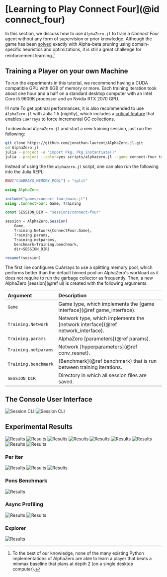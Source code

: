 # [Learning to Play Connect Four](@id connect_four)

In this section, we discuss how to use `AlphaZero.jl` to train a
_Connect Four_ agent without any form of supervision or prior knowledge.
Although the game has been [solved](https://connect4.gamesolver.org/) exactly
with Alpha-beta pruning using domain-specific heuristics and optimizations, it
is still a great challenge for reinforcement learning.[^1]

[^1]:
    To the best of our knowledge, none of the many existing Python
    implementations of AlphaZero are able to learn a player that beats a
    minmax baseline that plans at depth 2 (on a single desktop computer).

## Training a Player on your own Machine

To run the experiments in this tutorial, we recommend having a CUDA
compatible GPU with 6GB of memory or more. Each training iteration took about
one hour and a half on a standard desktop computer with an Intel Core i5 9600K
processor and an Nvidia RTX 2070 GPU.

!!! note
    To get optimal performances, it is also recommended to use
    `AlphaZero.jl` with Julia 1.5 (nightly), which includes a
    [critical feature](https://github.com/JuliaLang/julia/pull/33448)
    that enables `CuArrays` to force incremental GC collections.

To download `AlphaZero.jl` and start a new training session,
just run the following:

```sh
git clone https://github.com/jonathan-laurent/AlphaZero.jl.git
cd AlphaZero.jl
julia --project -e "import Pkg; Pkg.instantiate()"
julia --project --color=yes scripts/alphazero.jl --game connect-four train
```

Instead of using the the `alphazero.jl` script, one can also run the following
into the Julia REPL:

```julia
ENV["CUARRAYS_MEMORY_POOL"] = "split"

using AlphaZero

include("games/connect-four/main.jl")
using .ConnectFour: Game, Training

const SESSION_DIR = "sessions/connect-four"

session = AlphaZero.Session(
    Game,
    Training.Network{ConnectFour.Game},
    Training.params,
    Training.netparams,
    benchmark=Training.benchmark,
    dir=SESSION_DIR)

resume!(session)
```

The first line configures CuArrays to use a splitting memory pool, which
performs better than the default binned pool on AlphaZero's workload as it
does not require to run the garbage collector as frequently. Then, a new
AlphaZero [session](@ref ui) is created with the following arguments:

| Argument             | Description                                                                     |
|:---------------------|:--------------------------------------------------------------------------------|
| `Game`               | Game type, which implements the [game interface](@ref game_interface).          |
| `Training.Network`   | Network type, which implements the [network interface](@ref network_interface). |
| `Training.params`    | AlphaZero [parameters](@ref params).                                            |
| `Training.netparams` | Network [hyperparameters](@ref conv_resnet).                                    |
| `Training.benchmark` | [Benchmark](@ref benchmark) that is run between training iterations.            |
| `SESSION_DIR`        | Directory in which all session files are saved.                                 |

## The Console User Interface

![Session CLI](../assets/img/ui-init.png)
![Session CLI](../assets/img/ui-first-iter.png)


## Experimental Results

![Results](../assets/img/connect-four/training/benchmark_won_games.png)
![Results](../assets/img/connect-four/net-only/benchmark_won_games.png)
![Results](../assets/img/connect-four/training/arena.png)
![Results](../assets/img/connect-four/training/loss.png)
![Results](../assets/img/connect-four/training/exploration_depth.png)
![Results](../assets/img/connect-four/training/entropies.png)
![Results](../assets/img/connect-four/training/nsamples.png)
![Results](../assets/img/connect-four/training/loss_last_batch.png)
![Results](../assets/img/connect-four/training/loss_per_stage.png)

### Per iter

![Results](../assets/img/connect-four/first-iter/loss.png)
![Results](../assets/img/connect-four/first-iter/perfs.png)
![Results](../assets/img/connect-four/first-iter/summary.png)

### Pons Benchmark

![Results](../assets/img/connect-four/pons-benchmark-results.png)

### Async Profiling

![Results](../assets/img/connect-four/async-profiling/mcts_speed.png)
![Results](../assets/img/connect-four/async-profiling/inference_time_ratio.png)

### Explorer

![Results](../assets/img/explorer.png)
